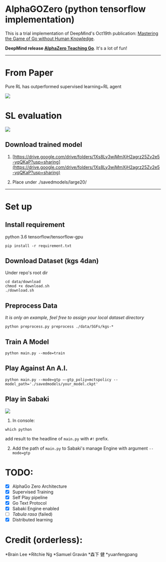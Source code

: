 # AlphaGOZero (python tensorflow implementation)
This is a trial implementation of DeepMind's Oct19th publication: [Mastering the Game of Go without Human Knowledge](https://www.nature.com/articles/nature24270.epdf?author_access_token=VJXbVjaSHxFoctQQ4p2k4tRgN0jAjWel9jnR3ZoTv0PVW4gB86EEpGqTRDtpIz-2rmo8-KG06gqVobU5NSCFeHILHcVFUeMsbvwS-lxjqQGg98faovwjxeTUgZAUMnRQ).

**DeepMind release [AlphaZero Teaching Go](https://alphagoteach.deepmind.com)**. It's a lot of fun!

---
# From Paper

Pure RL has outperformed supervised learning+RL agent

![](/figure/rl_vs_sl.png)


# SL evaluation

![](/figure/Nov20large20eval.png)

## Download trained model

1. [https://drive.google.com/drive/folders/1Xs8Ly3wjMmXjH2agrz25Zv2e5-yqQKaP?usp=sharing](https://drive.google.com/drive/folders/1Xs8Ly3wjMmXjH2agrz25Zv2e5-yqQKaP?usp=sharing)

2. Place under ./savedmodels/large20/

---

# Set up

## Install requirement

python 3.6
tensorflow/tensorflow-gpu

```
pip install -r requirement.txt
```

## Download Dataset (kgs 4dan)

Under repo's root dir

```
cd data/download
chmod +x download.sh
./download.sh
```

## Preprocess Data

*It is only an example, feel free to assign your local dataset directory*

```
python preprocess.py preprocess ./data/SGFs/kgs-*
```

## Train A Model

```
python main.py --mode=train
```

## Play Against An A.I.

```
python main.py --mode=gtp —-gtp_poliy=mctspolicy --model_path='./savedmodels/your_model.ckpt'
```

## Play in Sabaki

![](/figure/Sabaki.png)

1. In console:
```
which python
```
add result to the headline of ```main.py``` with ```#!``` prefix.

2. Add the path of ```main.py``` to Sabaki's manage Engine with argument ```--mode=gtp```

# TODO:
- [x] AlphaGo Zero Architecture
- [x] Supervised Training
- [x] Self Play pipeline
- [x] Go Text Protocol
- [x] Sabaki Engine enabled
- [ ] *Tabula rasa* (failed)
- [x] Distributed learning

# Credit (orderless):

*Brain Lee
*Ritchie Ng
*Samuel Graván
*森下 健
*yuanfengpang
